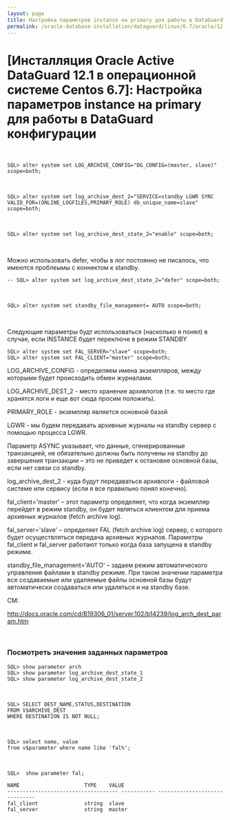 ```yaml
---
layout: page
title: Настройка параметров instance на primary для работы в DataGuard конфигурации
permalink: /oracle-database-installation/dataguard/linux/6.7/oracle/12.1/setup-instance-parameters-to-work-in-dataguard/
---
```


# [Инсталляция Oracle Active DataGuard 12.1 в операционной системе Centos 6.7]: Настройка параметров instance на primary для работы в DataGuard конфигурации


<br/>

	SQL> alter system set LOG_ARCHIVE_CONFIG="DG_CONFIG=(master, slave)" scope=both;

<br/>

	SQL> alter system set log_archive_dest_2="SERVICE=standby LGWR SYNC VALID_FOR=(ONLINE_LOGFILES,PRIMARY_ROLE) db_unique_name=slave" scope=both;

<br/>

	SQL> alter system set log_archive_dest_state_2="enable" scope=both;

<br/>


Можно использовать defer, чтобы в лог постоянно не писалось, что имеются проблеымы с коннектом к standby.

	-- SQL> alter system set log_archive_dest_state_2="defer" scope=both;

<br/>

	SQL> alter system set standby_file_management= AUTO scope=both;

<br/>


Следующие параметры будт использоваться (насколько я понял) в случае, если INSTANCE будет переключе в режим STANDBY

	SQL> alter system set FAL_SERVER="slave" scope=both;
	SQL> alter system set FAL_CLIENT="master" scope=both;



LOG_ARCHIVE_CONFIG - определяем имена экземпляров, между которыми будет происходить обмен журналами.

LOG_ARCHIVE_DEST_2 - место хранение архивлогов (т.е. то место где хранятся логи и еще вот сюда просим положить).


PRIMARY_ROLE - экземпляр является основной базой

LGWR - мы будем передавать архивные журналы на standby сервер с помощью процесса LGWR.

Параметр ASYNC указывает, что данные, сгенерированные транзакцией, не обязательно должны быть получены на standby до завершения транзакции – это не приведет к остановке основной базы, если нет связи со standby.

log_archive_dest_2 - куда будут передаваться архивлоги - файловой системе или сервису (если я все правильно понял конечно).

fal_client='master' – этот параметр определяет, что когда экземпляр перейдет в режим standby, он будет являться клиентом для приема архивных журналов (fetch archive log).


fal_server='slave' – определяет FAL (fetch archive log) сервер, с которого будет осуществляться передача архивных журналов. Параметры fal_client и fal_server работают только когда база запущена в standby режиме.

standby_file_management='AUTO' – задаем режим автоматического управления файлами в standby режиме. При таком значении параметра все создаваемые или удаляемые файлы основной базы будут автоматически создаваться или удаляться и на standby базе.


СМ:  

http://docs.oracle.com/cd/B19306_01/server.102/b14239/log_arch_dest_param.htm

<br/>

###	Посмотреть значения заданных параметров


	SQL> show parameter arch
	SQL> show parameter log_archive_dest_state_1
	SQL> show parameter log_archive_dest_state_2

<br/>

	SQL> SELECT DEST_NAME,STATUS,DESTINATION
	FROM V$ARCHIVE_DEST
	WHERE DESTINATION IS NOT NULL;

<br/>

	SQL> select name, value
	from v$parameter where name like 'fal%';

<br/>

	SQL>  show parameter fal;

	NAME				     TYPE	 VALUE
	------------------------------------ ----------- ------------------------------
	fal_client			     string	 slave
	fal_server			     string	 master
